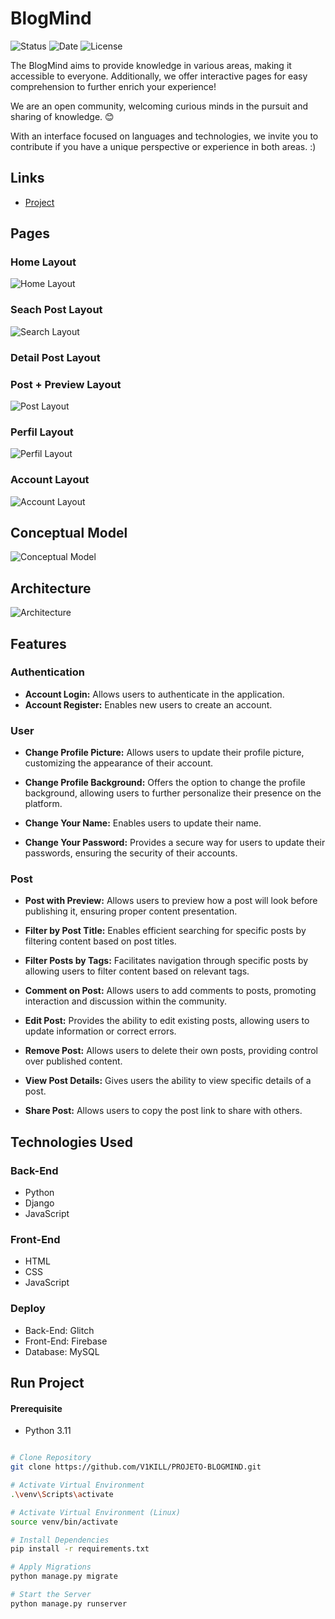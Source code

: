 # BlogMind

![Status](https://img.shields.io/badge/STATUS-DEVELOPING-44CC11)
![Date](https://img.shields.io/badge/RELEASEDATE-DECEMBER-44CC11)
![License](https://img.shields.io/badge/LICENSE-MTI-44CC11)

The BlogMind aims to provide knowledge in various areas, making it accessible to everyone. Additionally, we offer interactive pages for easy comprehension to further enrich your experience!

We are an open community, welcoming curious minds in the pursuit and sharing of knowledge. 😊

With an interface focused on languages and technologies, we invite you to contribute if you have a unique perspective or experience in both areas. :)

## Links

- [Project]()

## Pages

### Home Layout

![Home Layout](/assets/homeuser.png)

### Seach Post Layout

![Search Layout](./assets/searchuser.png)

### Detail Post Layout


### Post + Preview Layout

![Post Layout](./assets/postuser.png)

### Perfil Layout

![Perfil Layout](./assets/perfiluserr.png)

### Account Layout

![Account Layout](./assets/accountuser.png)

## Conceptual Model

![Conceptual Model](/assets/blogmind.drawio%20(1).png)

## Architecture

![Architecture](./assets/diagrama.drawio.png)

## Features

### Authentication

- **Account Login:** Allows users to authenticate in the application.
- **Account Register:** Enables new users to create an account.

### User

- **Change Profile Picture:** Allows users to update their profile picture, customizing the appearance of their account.

- **Change Profile Background:** Offers the option to change the profile background, allowing users to further personalize their presence on the platform.

- **Change Your Name:** Enables users to update their name.

- **Change Your Password:** Provides a secure way for users to update their passwords, ensuring the security of their accounts.


### Post

- **Post with Preview:** Allows users to preview how a post will look before publishing it, ensuring proper content presentation.

- **Filter by Post Title:** Enables efficient searching for specific posts by filtering content based on post titles.

- **Filter Posts by Tags:** Facilitates navigation through specific posts by allowing users to filter content based on relevant tags.

- **Comment on Post:** Allows users to add comments to posts, promoting interaction and discussion within the community.

- **Edit Post:** Provides the ability to edit existing posts, allowing users to update information or correct errors.

- **Remove Post:** Allows users to delete their own posts, providing control over published content.

- **View Post Details:** Gives users the ability to view specific details of a post.

- **Share Post:** Allows users to copy the post link to share with others.

## Technologies Used

### Back-End
- Python
- Django
- JavaScript

### Front-End
- HTML
- CSS
- JavaScript

### Deploy
- Back-End: Glitch
- Front-End: Firebase
- Database: MySQL

## Run Project

#### Prerequisite
- Python 3.11

```bash

# Clone Repository
git clone https://github.com/V1KILL/PROJETO-BLOGMIND.git

# Activate Virtual Environment
.\venv\Scripts\activate

# Activate Virtual Environment (Linux)
source venv/bin/activate

# Install Dependencies
pip install -r requirements.txt

# Apply Migrations
python manage.py migrate

# Start the Server
python manage.py runserver

```
